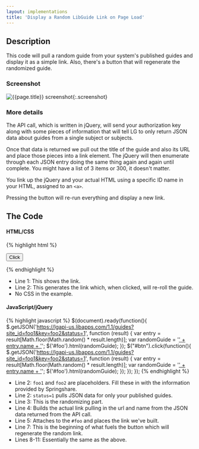 ```yaml
---
layout: implementations
title: 'Display a Random LibGuide Link on Page Load'
---
```


## Description
        
This code will pull a random guide from your system's published guides and display it as a simple link. Also, there's a button that will regenerate the randomized guide.

### Screenshot

![{{page.title}} screenshot]({{site.baseurl}}/assets/{{page.title}}-screenshot.jpg){:.screenshot}

       
### More details
The API call, which is written in jQuery, will send your authorization key along with some pieces of information that will tell LG to only return JSON data about guides from a single subject or subjects.
        
Once that data is returned we pull out the title of the guide and also its URL and place those pieces into a link element. The jQuery will then enumerate through each JSON entry doing the same thing again and again until complete. You might have a list of 3 items or 300, it doesn't matter.
        
You link up the jQuery and your actual HTML using a specific ID name in your HTML, assigned to an ```<a>```. 

Pressing the button will re-run everything and display a new link.
 
    
## The Code

#### HTML/CSS

{% highlight html %}
<div id="foo"></div>
<input type="button" id="btn" value="Click" />

{% endhighlight %}

* Line 1: This shows the link.
* Line 2: This generates the link which, when clicked, will re-roll the guide.
* No CSS in the example.

#### JavaScript/jQuery


{% highlight javascript %}
$(document).ready(function(){
    $.getJSON('https://lgapi-us.libapps.com/1.1/guides?site_id=foo1&key=foo2&status=1', function (result) {
      var entry = result[Math.floor(Math.random() * result.length)];
      var randomGuide = '<a href="' + entry.url + '">' + entry.name + '</a>';
      $('#foo').html(randomGuide);
  });
    $("#btn").click(function(){
        $.getJSON('https://lgapi-us.libapps.com/1.1/guides?site_id=foo1&key=foo2&status=1', function (result) {
            var entry = result[Math.floor(Math.random() * result.length)];
            var randomGuide = '<a href="' + entry.url + '">' + entry.name + '</a>';
            $('#foo').html(randomGuide);
  });  });  });
 {% endhighlight %}

* Line 2: ```foo1``` and ```foo2``` are placeholders. Fill these in with the information provided by Springshare.
* Line 2: ```status=1``` pulls JSON data for only your published guides.
* Line 3: This is the randomizing part.
* Line 4: Builds the actual link pulling in the url and name from the JSON data returned from the API call.
* Line 5: Attaches to the ```#foo``` and places the link we've built.
* Line 7: This is the beginning of what fuels the button which will regenerate the random link.
* Lines 8-11: Essentially the same as the above.         